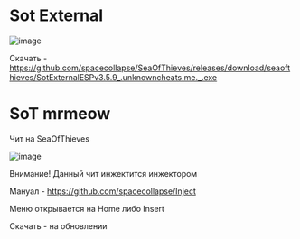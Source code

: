# Sot External

![image](https://github.com/spacecollapse/SeaOfThieves/assets/53594431/43526904-bcdd-4c2f-bea2-383a4fb54f16)



Скачать - https://github.com/spacecollapse/SeaOfThieves/releases/download/seaofthieves/SotExternalESPv3.5.9_.unknowncheats.me._.exe

# SoT mrmeow

Чит на SeaOfThieves

![image](https://github.com/spacecollapse/SeaOfThieves/assets/53594431/60eb67c6-8590-4084-8659-df05f6732591)

Внимание!
Данный чит инжектится инжектором 

Мануал - https://github.com/spacecollapse/Inject

Меню открывается на Home либо Insert

Скачать - на обновлении
